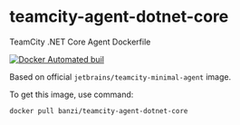 # teamcity-agent-dotnet-core
TeamCity .NET Core Agent Dockerfile

[![Docker Automated buil](https://img.shields.io/docker/automated/jrottenberg/ffmpeg.svg)](https://hub.docker.com/r/banzi/teamcity-agent-dotnet-core/builds/)

Based on official `jetbrains/teamcity-minimal-agent` image.

To get this image, use command:

```
docker pull banzi/teamcity-agent-dotnet-core
```
